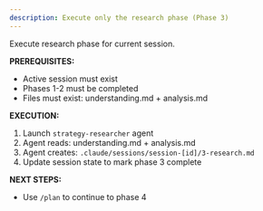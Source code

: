 ```yaml
---
description: Execute only the research phase (Phase 3)
---
```

Execute research phase for current session.

**PREREQUISITES:**
- Active session must exist
- Phases 1-2 must be completed
- Files must exist: understanding.md + analysis.md

**EXECUTION:**
1. Launch `strategy-researcher` agent
2. Agent reads: understanding.md + analysis.md
3. Agent creates: `.claude/sessions/session-[id]/3-research.md`
4. Update session state to mark phase 3 complete

**NEXT STEPS:**
- Use `/plan` to continue to phase 4